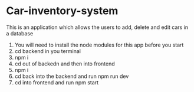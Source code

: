 # Car-inventory-system
This is an application which allows the users to add, delete and edit cars in a database

1) You will need to install the node modules for this app before you start
2) cd backend in you terminal
3) npm i
4) cd out of backedn and then into frontend
5) npm i
6) cd back into the backend and run npm run dev
7) cd into frontend and run npm start
